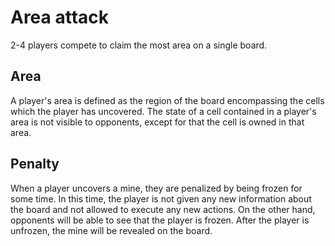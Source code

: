 # Area attack

2-4 players compete to claim the most area on a single board. 

## Area

A player's area is defined as the region of the board encompassing the cells which the player has
uncovered. The state of a cell contained in a player's area is not visible to opponents, except for
that the cell is owned in that area. 

## Penalty

When a player uncovers a mine, they are penalized by being frozen for some time. In this time, the
player is not given any new information about the board and not allowed to execute any new actions.
On the other hand, opponents will be able to see that the player is frozen. After the player is
unfrozen, the mine will be revealed on the board.
